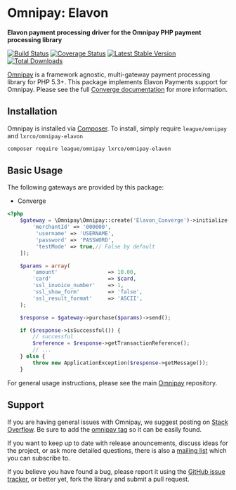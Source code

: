 # Omnipay: Elavon

**Elavon payment processing driver for the Omnipay PHP payment processing library**

[![Build Status](https://travis-ci.org/lxrco/omnipay-elavon.svg)](https://travis-ci.org/lxrco/omnipay-elavon) [![Coverage Status](https://coveralls.io/repos/github/lxrco/omnipay-elavon/badge.svg?branch=master)](https://coveralls.io/github/lxrco/omnipay-elavon?branch=master) [![Latest Stable Version](https://poser.pugx.org/lxrco/omnipay-elavon/v/stable.svg)](https://packagist.org/packages/lxrco/omnipay-elavon) [![Total Downloads](https://poser.pugx.org/lxrco/omnipay-elavon/downloads)](https://packagist.org/packages/lxrco/omnipay-elavon)

[Omnipay](https://github.com/thephpleague/omnipay) is a framework agnostic, multi-gateway payment
processing library for PHP 5.3+. This package implements Elavon Payments support for Omnipay. Please see the full [Converge documentation](https://www.myvirtualmerchant.com/VirtualMerchant/download/developerGuide.pdf) for more information.

## Installation

Omnipay is installed via [Composer](http://getcomposer.org/). To install, simply require `league/omnipay` and `lxrco/omnipay-elavon`

```bash
composer require league/omnipay lxrco/omnipay-elavon
```

## Basic Usage

The following gateways are provided by this package:

* Converge

```php
<?php
    $gateway = \Omnipay\Omnipay::create('Elavon_Converge')->initialize([
        'merchantId' => '000000',
         'username' => 'USERNAME',
         'password' => 'PASSWORD',
         'testMode' => true,// False by default
    ]);

    $params = array(
        'amount'                => 10.00,
        'card'                  => $card,
        'ssl_invoice_number'    => 1,
        'ssl_show_form'         => 'false',
        'ssl_result_format'     => 'ASCII',
    );

    $response = $gateway->purchase($params)->send();

    if ($response->isSuccessful()) {
        // successful
        $reference = $response->getTransactionReference();
        // ...
    } else {
        throw new ApplicationException($response->getMessage());
    }
```

For general usage instructions, please see the main [Omnipay](https://github.com/thephpleague/omnipay)
repository.


## Support

If you are having general issues with Omnipay, we suggest posting on
[Stack Overflow](http://stackoverflow.com/). Be sure to add the
[omnipay tag](http://stackoverflow.com/questions/tagged/omnipay) so it can be easily found.

If you want to keep up to date with release anouncements, discuss ideas for the project,
or ask more detailed questions, there is also a [mailing list](https://groups.google.com/forum/#!forum/omnipay) which
you can subscribe to.

If you believe you have found a bug, please report it using the [GitHub issue tracker](https://github.com/lxrco/omnipay-elavon/issues),
or better yet, fork the library and submit a pull request.
